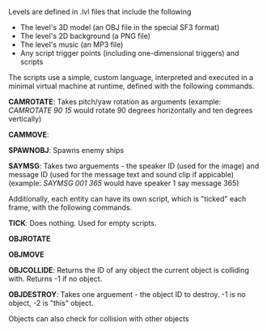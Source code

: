 Levels are defined in .lvl files that include the following
- The level's 3D model (an OBJ file in the special SF3 format)
- The level's 2D background (a PNG file)
- The level's music (an MP3 file)
- Any script trigger points (including one-dimensional triggers) and scripts

The scripts use a simple, custom language, interpreted and executed in a minimal virtual machine at runtime, defined with the following commands.

**CAMROTATE**: Takes pitch/yaw rotation as arguments (example: _CAMROTATE 90 15_ would rotate 90 degrees horizontally and ten degrees vertically)

**CAMMOVE**: 

**SPAWNOBJ**: Spawns enemy ships

**SAYMSG**: Takes two arguements - the speaker ID (used for the image) and message ID (used for the message text and sound clip if appicable) (example: _SAYMSG 001 365_ would have speaker 1 say message 365)

Additionally, each entity can have its own script, which is "ticked" each frame, with the following commands.

**TICK**: Does nothing. Used for empty scripts.

**OBJROTATE**

**OBJMOVE**

**OBJCOLLIDE**: Returns the ID of any object the current object is colliding with. Returns -1 if no object.

**OBJDESTROY**: Takes one arguement - the object ID to destroy. -1 is no object, -2 is "this" object.

Objects can also check for collision with other objects 
